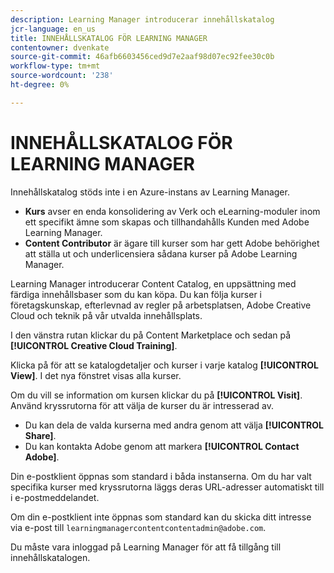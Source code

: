 ```yaml
---
description: Learning Manager introducerar innehållskatalog
jcr-language: en_us
title: INNEHÅLLSKATALOG FÖR LEARNING MANAGER
contentowner: dvenkate
source-git-commit: 46afb6603456ced9d7e2aaf98d07ec92fee30c0b
workflow-type: tm+mt
source-wordcount: '238'
ht-degree: 0%

---
```




# INNEHÅLLSKATALOG FÖR LEARNING MANAGER

<!--Learning Manager introduces Content Catalog-->

Innehållskatalog stöds inte i en Azure-instans av Learning Manager.

* **Kurs** avser en enda konsolidering av Verk och eLearning-moduler inom ett specifikt ämne som skapas och tillhandahålls Kunden med Adobe Learning Manager.
* **Content Contributor** är ägare till kurser som har gett Adobe behörighet att ställa ut och underlicensiera sådana kurser på Adobe Learning Manager.

Learning Manager introducerar Content Catalog, en uppsättning med färdiga innehållsbaser som du kan köpa. Du kan följa kurser i företagskunskap, efterlevnad av regler på arbetsplatsen, Adobe Creative Cloud och teknik på vår utvalda innehållsplats.

I den vänstra rutan klickar du på Content Marketplace och sedan på **[!UICONTROL Creative Cloud Training]**.

<!--![](assets/content-catalog.png)-->

Klicka på för att se katalogdetaljer och kurser i varje katalog **[!UICONTROL View]**. I det nya fönstret visas alla kurser.

<!--![](assets/course-details.png)-->

Om du vill se information om kursen klickar du på **[!UICONTROL Visit]**. Använd kryssrutorna för att välja de kurser du är intresserad av.

* Du kan dela de valda kurserna med andra genom att välja  **[!UICONTROL Share]**.
* Du kan kontakta Adobe genom att markera  **[!UICONTROL Contact Adobe]**.

<!--![](assets/course-details.png)-->

Din e-postklient öppnas som standard i båda instanserna. Om du har valt specifika kurser med kryssrutorna läggs deras URL-adresser automatiskt till i e-postmeddelandet.

Om din e-postklient inte öppnas som standard kan du skicka ditt intresse via e-post till `learningmanagercontentcontentadmin@adobe.com`.

Du måste vara inloggad på Learning Manager för att få tillgång till innehållskatalogen.
